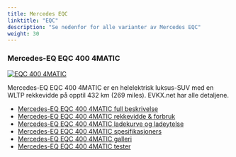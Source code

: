 ```yaml
---
title: Mercedes EQC
linktitle: "EQC"
description: "Se nedenfor for alle varianter av Mercedes EQC"
weight: 30
---
```

### Mercedes-EQ EQC 400 4MATIC

<a href="eqc_400_4matic/"><img src="https://media.evkx.net/multimedia/models/mercedes/eqc/eqc_400_4matic/main_1_st.jpg" class="img-fluid" alt="EQC 400 4MATIC" ></a>

Mercedes-EQ EQC 400 4MATIC er en helelektrisk luksus-SUV med en WLTP rekkevidde på opptil 432 km (269 miles). EVKX.net har alle detaljene. 

- [Mercedes-EQ EQC 400 4MATIC full beskrivelse](eqc_400_4matic/)
- [Mercedes-EQ EQC 400 4MATIC rekkevidde & forbruk](eqc_400_4matic/rangeandconsumption/)
- [Mercedes-EQ EQC 400 4MATIC ladekurve og ladeytelse](eqc_400_4matic/chargingcurve/)
- [Mercedes-EQ EQC 400 4MATIC spesifikasjoners](eqc_400_4matic/specifications/)
- [Mercedes-EQ EQC 400 4MATIC galleri](eqc_400_4matic/gallery/)
- [Mercedes-EQ EQC 400 4MATIC tester](eqc_400_4matic/reviews/)

